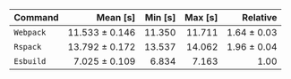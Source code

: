 | Command | Mean [s] | Min [s] | Max [s] | Relative |
|:---|---:|---:|---:|---:|
| `Webpack` | 11.533 ± 0.146 | 11.350 | 11.711 | 1.64 ± 0.03 |
| `Rspack` | 13.792 ± 0.172 | 13.537 | 14.062 | 1.96 ± 0.04 |
| `Esbuild` | 7.025 ± 0.109 | 6.834 | 7.163 | 1.00 |
